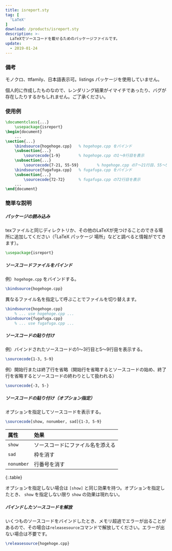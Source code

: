 ```yaml
---
title: isreport.sty
tag: [
  'LaTeX'
]
download: /products/isreport.sty
description: >-
  LaTeXでソースコードを載せるためのパッケージファイルです。
update:
  - 2019-01-24
---
```


### 備考
モノクロ、ttfamily、日本語表示可。listings パッケージを使用していません。

個人的に作成したものなので、レンダリング結果がイマイチであったり、バグが存在したりするかもしれません。ご了承ください。

### 使用例
```tex
\documentclass{...}
	\usepackage{isreport}
\begin{document}
	...
\section{...}
	\bindsource{hogehoge.cpp}	% hogehoge.cpp をバインド
	\subsection{...}
		\sourcecode{1-9}		% hogehoge.cpp の1～9行目を表示
	\subsection{...}
		\sourcecode{7-21, 55-59}		% hogehoge.cpp の7～21行目、55～59行目を表示
	\bindsource{fugafuga.cpp}	% fugafuga.cpp をバインド
	\subsection{...}
		\sourcecode{72-72}		% fugafuga.cpp の72行目を表示
	...
\end{document}
```

### 簡単な説明
##### パッケージの読み込み
texファイルと同じディレクトリか、その他のLaTeXが見つけることのできる場所に追加してください（「LaTeX パッケージ 場所」などと調べると情報がでてきます）。
```tex
\usepackage{isreport}
```

##### ソースコードファイルをバインド
例）`hogehoge.cpp` をバインドする。
```tex
\bindsource{hogehoge.cpp}
```
異なるファイル名を指定して呼ぶことでファイルを切り替えます。
```tex
\bindsource{hogehoge.cpp}
	% ... use hogehoge.cpp ...
\bindsource{fugafuga.cpp}
	% ... use fugafuga.cpp ...
```

##### ソースコードの貼り付け
例）バインドされたソースコードの1～3行目と5～9行目を表示する。
```tex
\sourcecode{1-3, 5-9}
```

例）開始行または終了行を省略（開始行を省略するとソースコードの始め、終了行を省略するとソースコードの終わりとして扱われる）
```tex
\sourcecode{-3, 5-}
```

##### ソースコードの貼り付け（オプション指定）
オプションを指定してソースコードを表示する。
```tex
\sourcecode[show, nonumber, sad]{1-3, 5-9}
```

| 属性 | 効果 |
|:--|:--|
| `show` | ソースコードにファイル名を添える |
| `sad` | 枠を消す |
| `nonumber` | 行番号を消す |
{:.table}

オプションを指定しない場合は `[show]` と同じ効果を持つ。オプションを指定したとき、 `show` を指定しない限り `show` の効果は現れない。

##### バインドしたソースコードを解放
いくつものソースコードをバインドしたとき、メモリ超過でエラーが出ることがあるので、その場合は`releasesource`コマンドで解放してください。エラーが出ない場合は不要です。
```tex
\releasesource{hogehoge.cpp}
```